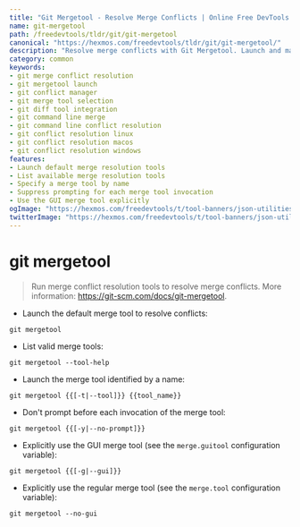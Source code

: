 ```yaml
---
title: "Git Mergetool - Resolve Merge Conflicts | Online Free DevTools by Hexmos"
name: git-mergetool
path: /freedevtools/tldr/git/git-mergetool
canonical: "https://hexmos.com/freedevtools/tldr/git/git-mergetool/"
description: "Resolve merge conflicts with Git Mergetool. Launch and manage merge tools to fix code conflicts efficiently. Free online tool, no registration required."
category: common
keywords:
- git merge conflict resolution
- git mergetool launch
- git conflict manager
- git merge tool selection
- git diff tool integration
- git command line merge
- git command line conflict resolution
- git conflict resolution linux
- git conflict resolution macos
- git conflict resolution windows
features:
- Launch default merge resolution tools
- List available merge resolution tools
- Specify a merge tool by name
- Suppress prompting for each merge tool invocation
- Use the GUI merge tool explicitly
ogImage: "https://hexmos.com/freedevtools/t/tool-banners/json-utilities-banner.png"
twitterImage: "https://hexmos.com/freedevtools/t/tool-banners/json-utilities-banner.png"
---
```


# git mergetool

> Run merge conflict resolution tools to resolve merge conflicts.
> More information: <https://git-scm.com/docs/git-mergetool>.

- Launch the default merge tool to resolve conflicts:

`git mergetool`

- List valid merge tools:

`git mergetool --tool-help`

- Launch the merge tool identified by a name:

`git mergetool {{[-t|--tool]}} {{tool_name}}`

- Don't prompt before each invocation of the merge tool:

`git mergetool {{[-y|--no-prompt]}}`

- Explicitly use the GUI merge tool (see the `merge.guitool` configuration variable):

`git mergetool {{[-g|--gui]}}`

- Explicitly use the regular merge tool (see the `merge.tool` configuration variable):

`git mergetool --no-gui`

